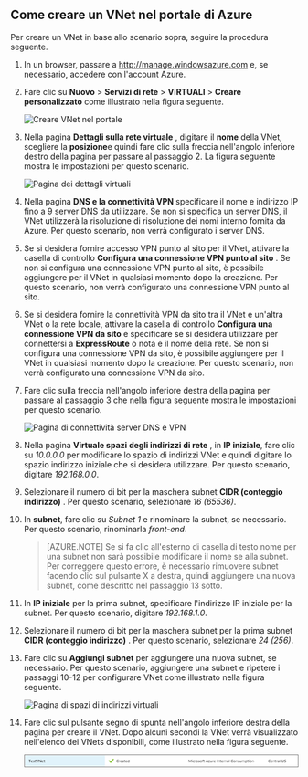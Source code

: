 ## <a name="how-to-create-a-vnet-in-the-azure-portal"></a>Come creare un VNet nel portale di Azure

Per creare un VNet in base allo scenario sopra, seguire la procedura seguente.

1. In un browser, passare a http://manage.windowsazure.com e, se necessario, accedere con l'account Azure.
2. Fare clic su **Nuovo** > **Servizi di rete** > **VIRTUALI** > **Creare personalizzato** come illustrato nella figura seguente.

    ![Creare VNet nel portale](./media/virtual-networks-create-vnet-classic-portal-include/vnet-create-portal-figure1.gif)

3. Nella pagina **Dettagli sulla rete virtuale** , digitare il **nome** della VNet, scegliere la **posizione**e quindi fare clic sulla freccia nell'angolo inferiore destro della pagina per passare al passaggio 2. La figura seguente mostra le impostazioni per questo scenario.

    ![Pagina dei dettagli virtuali](./media/virtual-networks-create-vnet-classic-portal-include/vnet-create-portal-figure2.png)

4. Nella pagina **DNS e la connettività VPN** specificare il nome e indirizzo IP fino a 9 server DNS da utilizzare. Se non si specifica un server DNS, il VNet utilizzerà la risoluzione di risoluzione dei nomi interno fornita da Azure. Per questo scenario, non verrà configurato i server DNS.
5. Se si desidera fornire accesso VPN punto al sito per il VNet, attivare la casella di controllo **Configura una connessione VPN punto al sito** . Se non si configura una connessione VPN punto al sito, è possibile aggiungere per il VNet in qualsiasi momento dopo la creazione. Per questo scenario, non verrà configurato una connessione VPN punto al sito.
6. Se si desidera fornire la connettività VPN da sito tra il VNet e un'altra VNet o la rete locale, attivare la casella di controllo **Configura una connessione VPN da sito** e specificare se si desidera utilizzare per connettersi a **ExpressRoute** o nota e il nome della rete. Se non si configura una connessione VPN da sito, è possibile aggiungere per il VNet in qualsiasi momento dopo la creazione. Per questo scenario, non verrà configurato una connessione VPN da sito.
7. Fare clic sulla freccia nell'angolo inferiore destra della pagina per passare al passaggio 3 che nella figura seguente mostra le impostazioni per questo scenario.

    ![Pagina di connettività server DNS e VPN](./media/virtual-networks-create-vnet-classic-portal-include/vnet-create-portal-figure3.png)

8. Nella pagina **Virtuale spazi degli indirizzi di rete** , in **IP iniziale**, fare clic su *10.0.0.0* per modificare lo spazio di indirizzi VNet e quindi digitare lo spazio indirizzo iniziale che si desidera utilizzare. Per questo scenario, digitare *192.168.0.0*. 
9. Selezionare il numero di bit per la maschera subnet **CIDR (conteggio indirizzo)** . Per questo scenario, selezionare *16 (65536)*.
10. In **subnet**, fare clic su *Subnet 1* e rinominare la subnet, se necessario. Per questo scenario, rinominarla *front-end*.

    >[AZURE.NOTE] Se si fa clic all'esterno di casella di testo nome per una subnet non sarà possibile modificare il nome se alla subnet. Per correggere questo errore, è necessario rimuovere subnet facendo clic sul pulsante X a destra, quindi aggiungere una nuova subnet, come descritto nel passaggio 13 sotto.

11. In **IP iniziale** per la prima subnet, specificare l'indirizzo IP iniziale per la subnet. Per questo scenario, digitare *192.168.1.0*.
12. Selezionare il numero di bit per la maschera subnet per la prima subnet **CIDR (conteggio indirizzo)** . Per questo scenario, selezionare *24 (256)*.
13. Fare clic su **Aggiungi subnet** per aggiungere una nuova subnet, se necessario. Per questo scenario, aggiungere una subnet e ripetere i passaggi 10-12 per configurare VNet come illustrato nella figura seguente.

    ![Pagina di spazi di indirizzi virtuali](./media/virtual-networks-create-vnet-classic-portal-include/vnet-create-portal-figure4.png)

14. Fare clic sul pulsante segno di spunta nell'angolo inferiore destra della pagina per creare il VNet. Dopo alcuni secondi la VNet verrà visualizzato nell'elenco dei VNets disponibili, come illustrato nella figura seguente.

    ![Nuova rete virtuale](./media/virtual-networks-create-vnet-classic-portal-include/vnet-create-portal-figure5.png)